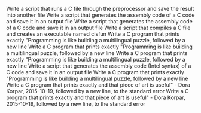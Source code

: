 Write a script that runs a C file through the preprocessor and save the result into another file
Write a script that generates the assembly code of a C code and save it in an output file
Write a script that generates the assembly code of a C code and save it in an output file
Write a script that compiles a C file and creates an executable named cisfun
Write a C program that prints exactly "Programming is like building a multilingual puzzle, followed by a new line
Write a C program that prints exactly "Programming is like building a multilingual puzzle, followed by a new line
Write a C program that prints exactly "Programming is like building a multilingual puzzle, followed by a new line
Write a script that generates the assembly code (Intel syntax) of a C code and save it in an output file
Write a C program that prints exactly "Programming is like building a multilingual puzzle, followed by a new line
Write a C program that prints exactly and that piece of art is useful" - Dora Korpar, 2015-10-19, followed by a new line, to the standard error
Write a C program that prints exactly and that piece of art is useful" - Dora Korpar, 2015-10-19, followed by a new line, to the standard error
